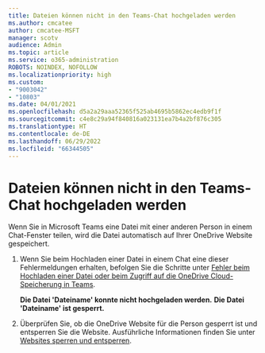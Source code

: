 ```yaml
---
title: Dateien können nicht in den Teams-Chat hochgeladen werden
ms.author: cmcatee
author: cmcatee-MSFT
manager: scotv
audience: Admin
ms.topic: article
ms.service: o365-administration
ROBOTS: NOINDEX, NOFOLLOW
ms.localizationpriority: high
ms.custom:
- "9003042"
- "10803"
ms.date: 04/01/2021
ms.openlocfilehash: d5a2a29aaa52365f525ab4695b5862ec4edb9f1f
ms.sourcegitcommit: c4e8c29a94f840816a023131ea7b4a2bf876c305
ms.translationtype: HT
ms.contentlocale: de-DE
ms.lasthandoff: 06/29/2022
ms.locfileid: "66344505"
---
```

# <a name="unable-to-upload-files-to-teams-chat"></a>Dateien können nicht in den Teams-Chat hochgeladen werden

Wenn Sie in Microsoft Teams eine Datei mit einer anderen Person in einem Chat-Fenster teilen, wird die Datei automatisch auf Ihrer OneDrive Website gespeichert.

1. Wenn Sie beim Hochladen einer Datei in einem Chat eine dieser Fehlermeldungen erhalten, befolgen Sie die Schritte unter [Fehler beim Hochladen einer Datei oder beim Zugriff auf die OneDrive Cloud-Speicherung in Teams](https://go.microsoft.com/fwlink/?linkid=2156015).
    
    **Die Datei 'Dateiname' konnte nicht hochgeladen werden.**
    **Die Datei 'Dateiname' ist gesperrt.**

1. Überprüfen Sie, ob die OneDrive Website für die Person gesperrt ist und entsperren Sie die Website. Ausführliche Informationen finden Sie unter [Websites sperren und entsperren](https://go.microsoft.com/fwlink/?linkid=2156016).